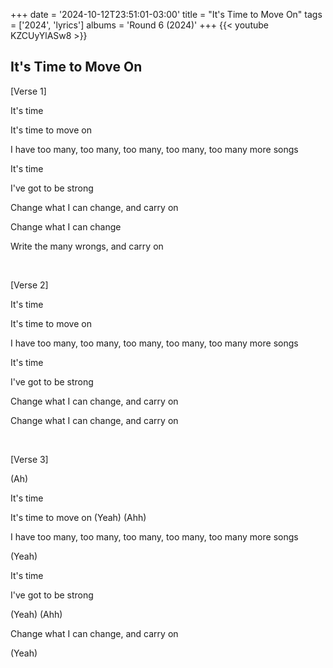 +++
date = '2024-10-12T23:51:01-03:00'
title = "It's Time to Move On"
tags = ['2024', 'lyrics']
albums = 'Round 6 (2024)'
+++
{{< youtube KZCUyYlASw8 >}}

## It's Time to Move On

[Verse 1]

It's time

It's time to move on

I have too many, too many, too many, too many, too many more songs

It's time

I've got to be strong

Change what I can change, and carry on

Change what I can change

Write the many wrongs, and carry on

&nbsp;

[Verse 2]

It's time

It's time to move on

I have too many, too many, too many, too many, too many more songs

It's time

I've got to be strong

Change what I can change, and carry on

Change what I can change, and carry on

&nbsp;

[Verse 3]

(Ah)

It's time

It's time to move on (Yeah) (Ahh)

I have too many, too many, too many, too many, too many more songs

(Yeah)

It's time

I've got to be strong

(Yeah) (Ahh)

Change what I can change, and carry on

(Yeah)